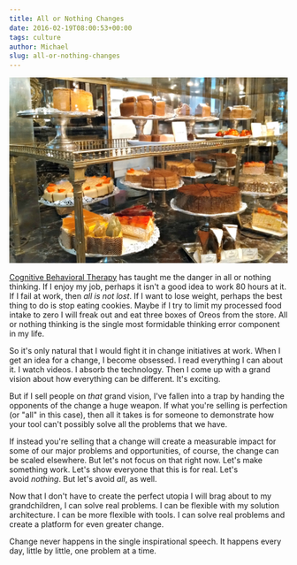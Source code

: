 ```yaml
---
title: All or Nothing Changes
date: 2016-02-19T08:00:53+00:00
tags: culture
author: Michael
slug: all-or-nothing-changes
---
```

<div class="full-width">
  <img src="/images/feature-all-or-nothing-changes.jpg" alt="All or Nothing Changes" />
</div>

[Cognitive Behavioral Therapy](http://www.amazon.com/Feeling-Good-New-Mood-Therapy-ebook/dp/B009UW5X4C/ref=sr_1_1?s=books&ie=UTF8&qid=1452553054&sr=1-1&keywords=feeling+good) has taught me the danger in all or nothing thinking. If I enjoy my job, perhaps it isn't a good idea to work 80 hours at it. If I fail at work, then _all is not lost_. If I want to lose weight, perhaps the best thing to do is stop eating cookies. Maybe if I try to limit my processed food intake to zero I will freak out and eat three boxes of Oreos from the store. All or nothing thinking is the single most formidable thinking error component in my life.

So it's only natural that I would fight it in change initiatives at work. When I get an idea for a change, I become obsessed. I read everything I can about it. I watch videos. I absorb the technology. Then I come up with a grand vision about how everything can be different. It's exciting.

But if I sell people on _that_ grand vision, I've fallen into a trap by handing the opponents of the change a huge weapon. If what you're selling is perfection (or "all" in this case), then all it takes is for someone to demonstrate how your tool can't possibly solve all the problems that we have.

If instead you're selling that a change will create a measurable impact for some of our major problems and opportunities, of course, the change can be scaled elsewhere. But let's not focus on that right now. Let's make something work. Let's show everyone that this is for real. Let's avoid _nothing_. But let's avoid _all_, as well.

Now that I don't have to create the perfect utopia I will brag about to my grandchildren, I can solve real problems. I can be flexible with my solution architecture. I can be more flexible with tools. I can solve real problems and create a platform for even greater change.

Change never happens in the single inspirational speech. It happens every day, little by little, one problem at a time.